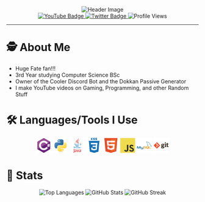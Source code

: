<div align="center">
  <img src="https://media.giphy.com/media/Dh5q0sShxgp13DwrvG/giphy.gif" alt="Header Image" width="500" height="300"/>
</div>

<div align="center">
  <a href="https://www.youtube.com/channel/UCMt7ZwKIAoE3tIDudviqUSA">
    <img src="https://img.shields.io/badge/YouTube-red?style=for-the-badge&logo=youtube&logoColor=white" alt="YouTube Badge"/>
  </a>
  <a href="https://twitter.com/samueljesuthas">
    <img src="https://img.shields.io/badge/Twitter-blue?style=for-the-badge&logo=twitter&logoColor=white" alt="Twitter Badge"/>
  </a>
  <img src="https://komarev.com/ghpvc/?username=samjesus8&style=flat-square&color=blue" alt="Profile Views"/>
</div>

---

# 🕵️ About Me

- Huge Fate fan!!!
- 3rd Year studying Computer Science BSc
- Owner of the Cooler Discord Bot and the Dokkan Passive Generator
- I make YouTube videos on Gaming, Programming, and other Random Stuff

# 🛠️ Languages/Tools I Use

<div align="center">
  <img src="https://github.com/devicons/devicon/blob/master/icons/csharp/csharp-original.svg" alt="C#" title="C#" width="40" height="40"/>
  <img src="https://github.com/devicons/devicon/blob/master/icons/python/python-original.svg" alt="Python" title="Python" width="40" height="40"/>
  <img src="https://github.com/devicons/devicon/blob/master/icons/java/java-original-wordmark.svg" alt="Java" title="Java" width="40" height="40"/>
  <img src="https://github.com/devicons/devicon/blob/master/icons/css3/css3-plain-wordmark.svg" alt="CSS3" title="CSS" width="40" height="40"/>
  <img src="https://github.com/devicons/devicon/blob/master/icons/html5/html5-original.svg" alt="HTML5" title="HTML" width="40" height="40"/>
  <img src="https://github.com/devicons/devicon/blob/master/icons/javascript/javascript-original.svg" alt="JavaScript" title="JavaScript" width="40" height="40"/>
  <img src="https://github.com/devicons/devicon/blob/master/icons/mysql/mysql-original-wordmark.svg" alt="MySQL" title="MySQL" width="40" height="40"/>
  <img src="https://github.com/devicons/devicon/blob/master/icons/git/git-original-wordmark.svg" alt="Git" title="Git" width="40" height="40"/>
</div>

# 📑 Stats

<div align="center">
  <img src="https://github-readme-stats.vercel.app/api/top-langs/?username=samjesus8&theme=tokyonight" alt="Top Languages"/>
  <img src="https://github-readme-stats.vercel.app/api?username=samjesus8&theme=chartreuse-dark&show_icons=true" alt="GitHub Stats"/>
  <img src="http://github-readme-streak-stats.herokuapp.com?user=samjesus8&theme=dark&background=000000" alt="GitHub Streak"/>
</div>
